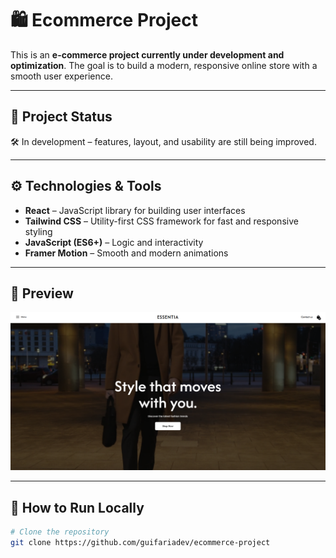 # 🛍️ Ecommerce Project

This is an **e-commerce project currently under development and optimization**. The goal is to build a modern, responsive online store with a smooth user experience.

---

## 🚧 Project Status

🛠️ In development – features, layout, and usability are still being improved.

---

## ⚙️ Technologies & Tools

- **React** – JavaScript library for building user interfaces  
- **Tailwind CSS** – Utility-first CSS framework for fast and responsive styling  
- **JavaScript (ES6+)** – Logic and interactivity  
- **Framer Motion** – Smooth and modern animations  

---

## 📸 Preview

![essentia-img](image.png)

---

## 🚀 How to Run Locally

```bash
# Clone the repository
git clone https://github.com/guifariadev/ecommerce-project

